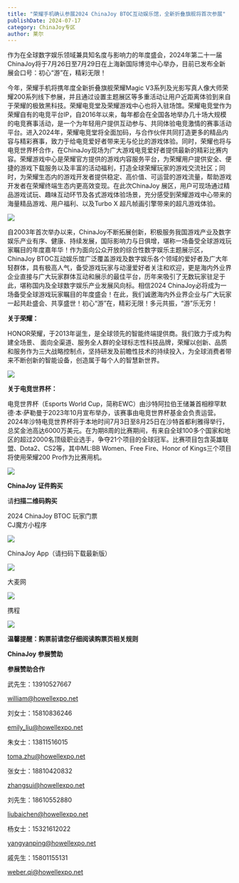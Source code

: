 ```yaml
---
title: "荣耀手机确认参展2024 ChinaJoy BTOC互动娱乐馆，全新折叠旗舰将首次参展"
publishDate: 2024-07-17
category: ChinaJoy专区
author: 莱尔
---
```


作为在全球数字娱乐领域兼具知名度与影响力的年度盛会，2024年第二十一届ChinaJoy将于7月26日至7月29日在上海新国际博览中心举办，目前已发布全新展会口号：初心“游”在，精彩无限！

今年，荣耀手机将携年度全新折叠旗舰荣耀Magic V3系列及光影写真人像大师荣耀200系列线下参展，并且通过设置主题展区等多重活动让用户近距离体验到来自于荣耀的极致黑科技。荣耀电竞堂及荣耀游戏中心也将入驻场馆。荣耀电竞堂作为荣耀自有的电竞平台IP，自2016年以来，每年都会在全国各地举办几十场大规模的电竞赛事活动，是一个为年轻用户提供互动参与、共同体验电竞激情的赛事活动平台。进入2024年，荣耀电竞堂将全面加码，与合作伙伴共同打造更多的精品内容与精彩赛事，致力于给电竞爱好者带来无与伦比的游戏体验。同时，荣耀也将与电竞世界杯合作，在ChinaJoy现场为广大游戏电竞爱好者提供最新的精彩比赛内容。荣耀游戏中心是荣耀官方提供的游戏内容服务平台，为荣耀用户提供安全、便捷的游戏下载服务以及丰富的活动福利，打造全球荣耀玩家的游戏交流社区；同时，为荣耀生态内的游戏开发者提供稳定、高价值、可运营的游戏流量，帮助游戏开发者在荣耀终端生态内更高效变现。在此次ChinaJoy 展区，用户可现场通过精品游戏试玩、趣味互动环节及各式游戏体验场景，充分感受到荣耀游戏中心带来的海量精品游戏、用户福利、以及Turbo X 超凡帧画引擎带来的超凡游戏体验。

![](https://ec-net-1251389766.cos.ap-shanghai.myqcloud.com/wp-content/uploads/2024/07/20240717204407284.png)

自2003年首次举办以来，ChinaJoy不断拓展创新，积极服务我国游戏产业及数字娱乐产业有序、健康、持续发展，国际影响力与日俱增，堪称一场备受全球游戏玩家瞩目的年度嘉年华！作为面向公众开放的综合性数字娱乐主题展示区，ChinaJoy BTOC互动娱乐馆广泛覆盖游戏及数字娱乐各个领域的爱好者及广大年轻群体，具有极高人气，备受游戏玩家与动漫爱好者关注和欢迎，更是海内外业界企业直接与广大玩家群体互动和展示的最佳平台，历年来吸引了无数玩家驻足于此，堪称国内及全球数字娱乐产业发展风向标。相信2024 ChinaJoy必将成为一场备受全球游戏玩家瞩目的年度盛会！在此，我们诚邀海内外业界企业与广大玩家一起共赴盛会、共享盛世！初心“游”在，精彩无限！多元共振，“游”乐无穷！

**关于荣耀：**

HONOR荣耀，于2013年诞生，是全球领先的智能终端提供商。我们致力于成为构建全场景、 面向全渠道、服务全人群的全球标志性科技品牌，荣耀以创新、品质和服务作为三大战略控制点，坚持研发及前瞻性技术的持续投入，为全球消费者带来不断创新的智能设备，创造属于每个人的智慧新世界。

![](https://ec-net-1251389766.cos.ap-shanghai.myqcloud.com/wp-content/uploads/2024/07/20240717204412722.png)

**关于电竞世界杯：**

电竞世界杯（Esports World Cup，简称EWC）由沙特阿拉伯王储兼首相穆罕默德·本·萨勒曼于2023年10月宣布举办，该赛事由电竞世界杯基金会负责运营。2024年沙特电竞世界杯将于本地时间7月3日至8月25日在沙特首都利雅得举行，总奖金池高达6000万美元。在为期8周的比赛期间，有来自全球100多个国家和地区的超过2000名顶级职业选手，争夺21个项目的全球冠军。比赛项目包含英雄联盟、Dota2、CS2等，其中ML:BB Women、Free Fire、Honor of Kings三个项目将使用荣耀200 Pro作为比赛用机。

![](https://ec-net-1251389766.cos.ap-shanghai.myqcloud.com/wp-content/uploads/2024/07/20240717204418301.png)

**ChinaJoy** **证件购买**

  
请**扫描二维码购买**

2024 ChinaJoy BTOC 玩家门票  
CJ魔方小程序  

![](https://ec-net-1251389766.cos.ap-shanghai.myqcloud.com/wp-content/uploads/2024/07/20240717204423123.png)

  
ChinaJoy App（请扫码下载最新版）

![](https://ec-net-1251389766.cos.ap-shanghai.myqcloud.com/wp-content/uploads/2024/07/20240717204424298.png)

大麦网

![](https://ec-net-1251389766.cos.ap-shanghai.myqcloud.com/wp-content/uploads/2024/07/20240717204425594.png)

携程

![](https://ec-net-1251389766.cos.ap-shanghai.myqcloud.com/wp-content/uploads/2024/07/20240717204426340.png)

**温馨提醒：购票前请您仔细阅读购票页相关规则**

**ChinaJoy** **参展赞助**

**参展赞助合作**

武先生：13910527667

[william@howellexpo.net](mailto:william@howellexpo.net)

刘女士：15810836246

[emily\_liu@howellexpo.net](mailto:emily_liu@howellexpo.net)

朱女士：13811516015

[toma.zhu@howellexpo.net](mailto:toma.zhu@howellexpo.net)

张女士：18810420832

[zhangsui@howellexpo.net](mailto:zhangsui@howellexpo.net)

刘先生：18610552880

[liubaichen@howellexpo.net](mailto:liubaichen@howellexpo.net)

杨女士：15321612022

[yangyanping@howellexpo.net](mailto:yangyanping@howellexpo.net)

戚先生：15801155131

weber.qi@howellexpo.net
